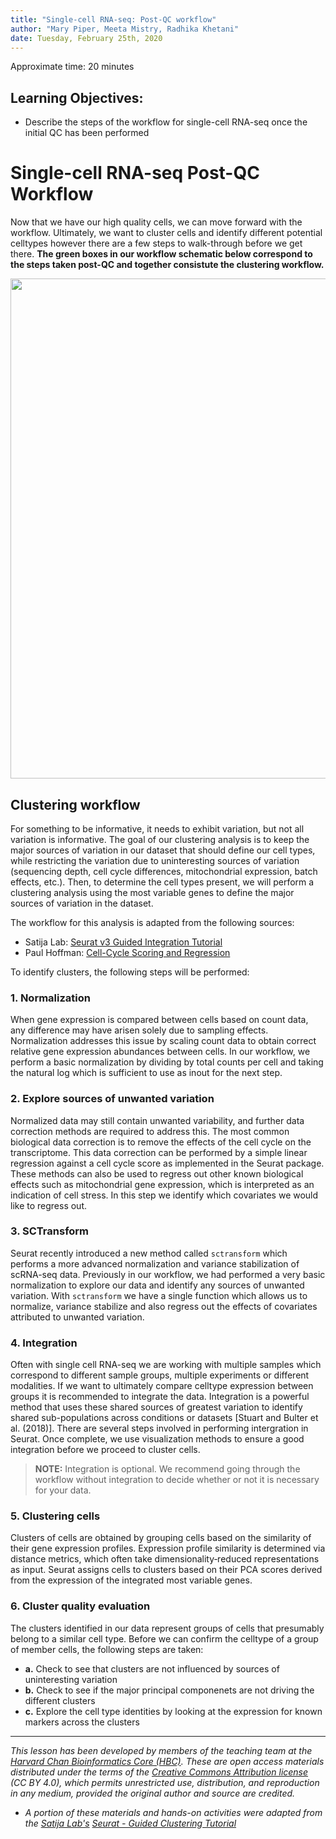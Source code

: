```yaml
---
title: "Single-cell RNA-seq: Post-QC workflow"
author: "Mary Piper, Meeta Mistry, Radhika Khetani"
date: Tuesday, February 25th, 2020
---
```


Approximate time: 20 minutes

## Learning Objectives:

* Describe the steps of the workflow for single-cell RNA-seq once the initial QC has been performed



# Single-cell RNA-seq Post-QC Workflow

Now that we have our high quality cells, we can move forward with the workflow. Ultimately, we want to cluster cells and identify different potential celltypes however there are a few steps to walk-through before we get there. **The green boxes in our workflow schematic below correspond to the steps taken post-QC and together consistute the clustering workflow.**


<img src="../img/sc_workflow_integration.png" width="800">


## Clustering workflow

For something to be informative, it needs to exhibit variation, but not all variation is informative. The goal of our clustering analysis is to keep the major sources of variation in our dataset that should define our cell types, while restricting the variation due to uninteresting sources of variation (sequencing depth, cell cycle differences, mitochondrial expression, batch effects, etc.). Then, to determine the cell types present, we will perform a clustering analysis using the most variable genes to define the major sources of variation in the dataset. 

The workflow for this analysis is adapted from the following sources:

- Satija Lab: [Seurat v3 Guided Integration Tutorial](https://satijalab.org/seurat/v3.0/immune_alignment.html)
- Paul Hoffman: [Cell-Cycle Scoring and Regression](http://satijalab.org/seurat/cell_cycle_vignette.html)

To identify clusters, the following steps will be performed:

### 1. Normalization

When gene expression is compared between cells based on count data, any difference may have arisen solely due to sampling effects. Normalization addresses this issue by scaling count data to obtain correct relative gene expression abundances between cells. In our workflow, we perform a basic normalization by dividing by total counts per cell and taking the natural log which is sufficient to use as inout for the next step.

### 2. Explore sources of unwanted variation

Normalized data may still contain unwanted variability, and further data correction methods are required to address this. The most common biological data correction is to remove the effects of the cell cycle on the transcriptome. This data correction can be performed by a simple linear regression against a cell cycle score as implemented in the Seurat package. These methods can also be used to regress out other known biological effects such as mitochondrial gene expression, which is interpreted as an indication of cell stress. In this step we identify which covariates we would like to regress out. 

### 3. SCTransform

Seurat recently introduced a new method called `sctransform` which performs a more advanced normalization and variance stabilization of scRNA-seq data. Previously in our workflow, we had performed a very basic normalization to explore our data and identify any sources of unwanted variation. With `sctransform` we have a single function which allows us to normalize, variance stabilize and also regress out the effects of covariates attributed to unwanted variation.

### 4. Integration

Often with single cell RNA-seq we are working with multiple samples which correspond to different sample groups, multiple experiments or different modalities. If we want to ultimately compare celltype expression between groups it is recommended to integrate the data. Integration is a powerful method that uses these shared sources of greatest variation to identify shared sub-populations across conditions or datasets [Stuart and Bulter et al. (2018)]. There are several steps involved in performing intergration in Seurat. Once complete, we use visualization methods to ensure a good integration before we proceed to cluster cells.

> **NOTE:** Integration is optional. We recommend going through the workflow without integration to decide whether or not it is necessary for your data. 

### 5. Clustering cells

Clusters of cells are obtained by grouping cells based on the similarity of their gene expression profiles. Expression profile similarity is determined via distance metrics, which often take dimensionality‐reduced representations as input. Seurat assigns cells to clusters based on their PCA scores derived from the expression of the integrated most variable genes. 

### 6. Cluster quality evaluation

The clusters identified in our data represent groups of cells that presumably belong to a similar cell type. Before we can confirm the celltype of a group of member cells, the following steps are taken:

   * **a.** Check to see that clusters are not influenced by sources of uninteresting variation
   * **b.** Check to see if the major principal componenets are not driving the different clusters
   * **c.** Explore the cell type identities by looking at the expression for known markers across the clusters 


***


*This lesson has been developed by members of the teaching team at the [Harvard Chan Bioinformatics Core (HBC)](http://bioinformatics.sph.harvard.edu/). These are open access materials distributed under the terms of the [Creative Commons Attribution license](https://creativecommons.org/licenses/by/4.0/) (CC BY 4.0), which permits unrestricted use, distribution, and reproduction in any medium, provided the original author and source are credited.*

* *A portion of these materials and hands-on activities were adapted from the [Satija Lab's](https://satijalab.org/) [Seurat - Guided Clustering Tutorial](https://satijalab.org/seurat/pbmc3k_tutorial.html)*
